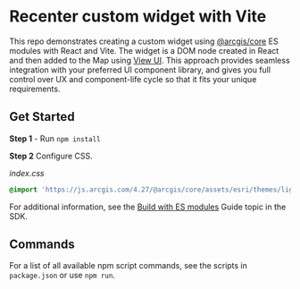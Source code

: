 # Recenter custom widget with Vite

This repo demonstrates creating a custom widget using [@arcgis/core](https://www.npmjs.com/package/@arcgis/core) ES modules with React and Vite. The widget is a DOM node created in React and then added to the Map using [View UI](https://next.sites.afd.arcgis.com/javascript/latest/view-ui/). This approach provides seamless integration with your preferred UI component library, and gives you full control over UX and component-life cycle so that it fits your unique requirements.

## Get Started

**Step 1** - Run `npm install`

**Step 2** Configure CSS. 

*index.css*

```css
@import 'https://js.arcgis.com/4.27/@arcgis/core/assets/esri/themes/light/main.css';
```

For additional information, see the [Build with ES modules](https://developers.arcgis.com/javascript/latest/es-modules/) Guide topic in the SDK.

## Commands

For a list of all available npm script commands, see the scripts in `package.json` or use `npm run`.
